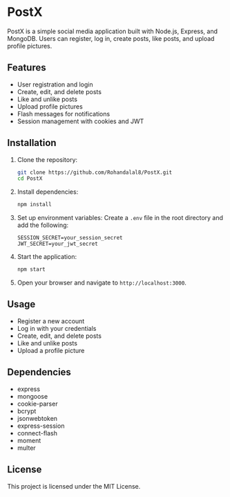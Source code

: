 # PostX

PostX is a simple social media application built with Node.js, Express, and MongoDB. Users can register, log in, create posts, like posts, and upload profile pictures.

## Features

- User registration and login
- Create, edit, and delete posts
- Like and unlike posts
- Upload profile pictures
- Flash messages for notifications
- Session management with cookies and JWT

## Installation

1. Clone the repository:
    ```sh
    git clone https://github.com/Rohandalal8/PostX.git
    cd PostX
    ```

2. Install dependencies:
    ```sh
    npm install
    ```

3. Set up environment variables:
    Create a `.env` file in the root directory and add the following:
    ```env
    SESSION_SECRET=your_session_secret
    JWT_SECRET=your_jwt_secret
    ```

4. Start the application:
    ```sh
    npm start
    ```

5. Open your browser and navigate to `http://localhost:3000`.

## Usage

- Register a new account
- Log in with your credentials
- Create, edit, and delete posts
- Like and unlike posts
- Upload a profile picture

## Dependencies

- express
- mongoose
- cookie-parser
- bcrypt
- jsonwebtoken
- express-session
- connect-flash
- moment
- multer

## License

This project is licensed under the MIT License.
